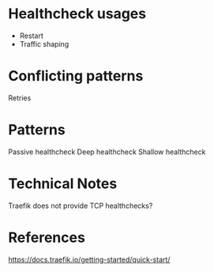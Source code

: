 # Healthcheck usages
- Restart
- Traffic shaping

# Conflicting patterns
Retries

# Patterns
Passive healthcheck
Deep healthcheck
Shallow healthcheck

# Technical Notes
Traefik does not provide TCP healthchecks?

# References
https://docs.traefik.io/getting-started/quick-start/
